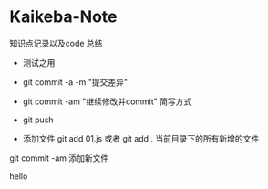 # Kaikeba-Note
知识点记录以及code 总结
- 测试之用

- git commit -a -m "提交差异" 

- git commit -am "继续修改并commit"    简写方式

- git push

- 添加文件
git add 01.js 或者  git add .       当前目录下的所有新增的文件

git commit -am 添加新文件


hello